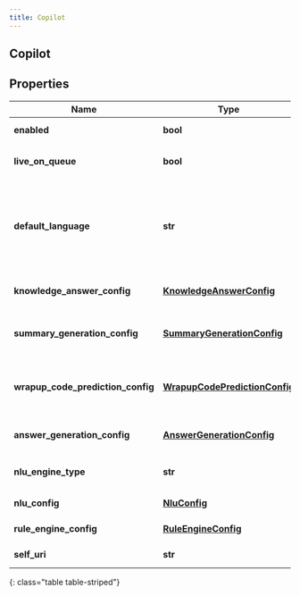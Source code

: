 ```yaml
---
title: Copilot
---
```

## Copilot

## Properties

|Name | Type | Description | Notes|
|------------ | ------------- | ------------- | -------------|
| **enabled** | **bool** | Copilot is enabled. | [optional] |
| **live_on_queue** | **bool** | Copilot is live on selected queue. | |
| **default_language** | **str** | Copilot default language, e.g. [en-US, es-US, es-ES]. Once set, it can not be modified. | |
| **knowledge_answer_config** | [**KnowledgeAnswerConfig**](KnowledgeAnswerConfig.html) | Knowledge answer configuration. | [optional] |
| **summary_generation_config** | [**SummaryGenerationConfig**](SummaryGenerationConfig.html) | Copilot generated summary configuration. | [optional] |
| **wrapup_code_prediction_config** | [**WrapupCodePredictionConfig**](WrapupCodePredictionConfig.html) | Copilot generated wrapup code prediction configuration. | [optional] |
| **answer_generation_config** | [**AnswerGenerationConfig**](AnswerGenerationConfig.html) | Answer generation configuration. | [optional] |
| **nlu_engine_type** | **str** | Language understanding engine type. | [optional] |
| **nlu_config** | [**NluConfig**](NluConfig.html) | NLU configuration. | [optional] |
| **rule_engine_config** | [**RuleEngineConfig**](RuleEngineConfig.html) | Rule engine configuration. | [optional] |
| **self_uri** | **str** | The URI for this object | [optional] |
{: class="table table-striped"}


